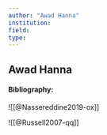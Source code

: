 ```yaml
---
author: "Awad Hanna"
institution:
field:
type:
---
```


## Awad Hanna
#### Bibliography:

![[@Nassereddine2019-ox]]

![[@Russell2007-qq]]